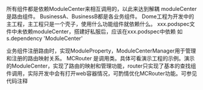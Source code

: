 所有组件都是依赖ModuleCenter来相互调用的，以此来达到解耦
moduleCenter是路由组件。
BusinessA、BusinessB都是各业务组件。
Dome工程为开发中的主工程，主工程只是一个壳子，使用什么功能组件就依赖什么。
xxx.podspec文件中未依赖moduleCenter，搭建好私服后，应该在xxx.podspec中依赖 如
s.dependency 'ModuleCenter'

业务组件注册路由时，实现ModuleProperty，ModuleCenterManager用于管理和注册的路由映射关系。
MCRouter 是调用类。具体可看演示工程的示例。演示的ModuleCenter，实现了路由的映射和管理功能，router只实现了基本的查找组件调用，实际开发中会有打开web容器情况，可酌情优化MCRouter功能。可参见代码注释
